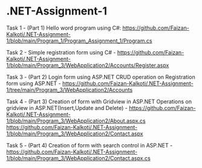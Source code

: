 # .NET-Assignment-1
Task 1 - (Part 1) Hello word program using C#: https://github.com/Faizan-Kalkoti/.NET-Assignment-1/blob/main/Program_1/Program_Assignment_1/Program.cs

Task 2 - Simple registration form using C# - https://github.com/Faizan-Kalkoti/.NET-Assignment-1/blob/main/Program_3/WebApplication2/Accounts/Register.aspx

Task 3 - (Part 2) Login form using ASP.NET CRUD operation on Registration form using ASP.NET - https://github.com/Faizan-Kalkoti/.NET-Assignment-1/tree/main/Program_3/WebApplication2/Accounts

Task 4 - (Part 3) Creation of form with Gridview in ASP.NET Operations on gridview in ASP.NET(Insert,Update and Delete) - 
https://github.com/Faizan-Kalkoti/.NET-Assignment-1/blob/main/Program_3/WebApplication2/About.aspx.cs
https://github.com/Faizan-Kalkoti/.NET-Assignment-1/blob/main/Program_3/WebApplication2/Contact.aspx

Task 5 - (Part 4) Creation of form with search control in ASP.NET - 
https://github.com/Faizan-Kalkoti/.NET-Assignment-1/blob/main/Program_3/WebApplication2/Contact.aspx.cs

